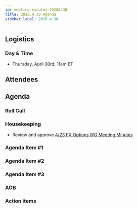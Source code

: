 ```yaml
---
id: meeting-minutes-20200430
title: 2020.4.30 Agenda
sidebar_label: 2020.4.30
---
```


## Logistics 
### Day & Time
* Thursday, April 30rd. 11am ET

## Attendees

## Agenda

### Roll Call

### Housekeeping
* Review and approve [4/23 FX Options WG Meeting Minutes](https://github.com/finos/alloy/blob/master/meeting-minutes/fx-options-wg/2020.4.23-fx-options-wg-meeting.md) 

### Agenda Item #1

### Agenda Item #2

### Agenda Item #3

### AOB

### Action items
